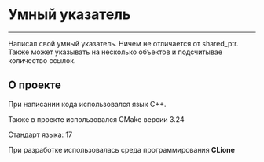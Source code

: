 # Умный указатель

---
Написал свой умный указатель.
Ничем не отличается от shared_ptr. Также может указывать на несколько объектов и подсчитывае количество ссылок.

## О проекте

При написании кода использовался язык С++.

Также в проекте использовался CMake версии 3.24

Стандарт языка: 17

При разработке использовалась среда программирования **CLione**
